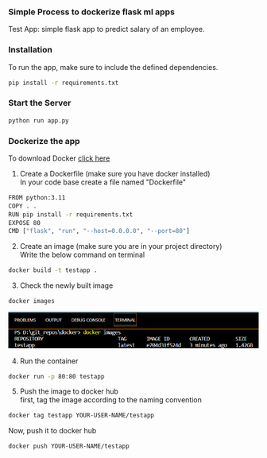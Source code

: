 ### Simple Process to dockerize flask ml apps

Test App: simple flask app to predict salary of an employee.


### Installation

To run the app, make sure to include the defined dependencies.
```bash
pip install -r requirements.txt
```

### Start the Server
```bash
python run app.py
```

### Dockerize the app
To download Docker [click here](https://www.docker.com/products/docker-desktop/)

1. Create a Dockerfile (make sure you have docker installed)<br>
In your code base create a file named "Dockerfile"
```bash
FROM python:3.11
COPY . .
RUN pip install -r requirements.txt
EXPOSE 80
CMD ["flask", "run", "--host=0.0.0.0", "--port=80"]
```

2. Create an image (make sure you are in your project directory)<br>
Write the below command on terminal
```bash
docker build -t testapp . 
```

3. Check the newly built image
```bash
docker images
```
<img src = "./image.png">

4. Run the container
```bash
docker run -p 80:80 testapp
```

5. Push the image to docker hub<br>
first, tag the image according to the naming convention<br>
```bash
docker tag testapp YOUR-USER-NAME/testapp
```
Now, push it to docker hub

```bash
docker push YOUR-USER-NAME/testapp
```